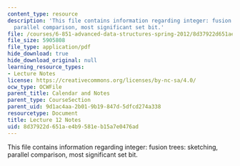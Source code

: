 ```yaml
---
content_type: resource
description: 'This file contains information regarding integer: fusion trees: sketching,
  parallel comparison, most significant set bit.'
file: /courses/6-851-advanced-data-structures-spring-2012/8d37922d651ae4b9581eb15a7e0476ad_MIT6_851S12_Lec12.pdf
file_size: 5905808
file_type: application/pdf
hide_download: true
hide_download_original: null
learning_resource_types:
- Lecture Notes
license: https://creativecommons.org/licenses/by-nc-sa/4.0/
ocw_type: OCWFile
parent_title: Calendar and Notes
parent_type: CourseSection
parent_uid: 9d1ac4aa-2b01-9b19-847d-5dfcd274a338
resourcetype: Document
title: Lecture 12 Notes
uid: 8d37922d-651a-e4b9-581e-b15a7e0476ad
---
```

This file contains information regarding integer: fusion trees: sketching, parallel comparison, most significant set bit.